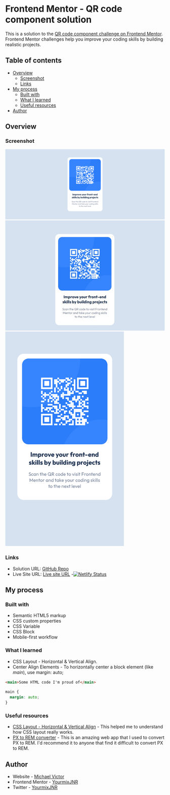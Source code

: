 # Frontend Mentor - QR code component solution

This is a solution to the [QR code component challenge on Frontend Mentor](https://www.frontendmentor.io/challenges/qr-code-component-iux_sIO_H). Frontend Mentor challenges help you improve your coding skills by building realistic projects. 

## Table of contents

- [Overview](#overview)
  - [Screenshot](#screenshot)
  - [Links](#links)
- [My process](#my-process)
  - [Built with](#built-with)
  - [What I learned](#what-i-learned)
  - [Useful resources](#useful-resources)
- [Author](#author)

## Overview

### Screenshot

![](screenshot/Screenshot_1.png)
![](screenshot/Screenshot_2.jpg)
![](screenshot/Screenshot_3.png)

### Links

- Solution URL: [GitHub Repo](https://github.com/YourmixJNR/URL-shortener.git)
- Live Site URL: [Live site URL](https://yourmixjnr-qr-code-component.netlify.app/) -[![Netlify Status](https://api.netlify.com/api/v1/badges/5fc3ab66-5284-42be-9308-667a67cec300/deploy-status)](https://app.netlify.com/sites/visionary-panda-a0c679/deploys)

## My process

### Built with

- Semantic HTML5 markup
- CSS custom properties
- CSS Variable
- CSS Block
- Mobile-first workflow

### What I learned

- CSS Layout - Horizontal & Vertical Align.
- Center Align Elements - To horizontally center a block element (like *main*), use margin: auto;

```html
<main>Some HTML code I'm proud of</main>
```
```css
main {
  margin: auto;
}
```

### Useful resources

- [CSS Layout - Horizontal & Vertical Align](https://www.w3schools.com/css/css_align.asp) - This helped me to understand how CSS layout really works.
- [PX to REM converter](https://nekocalc.com/px-to-rem-converter) - This is an amazing web app that I used to convert PX to REM. I'd recommend it to anyone that find it difficult to convert PX to REM.

## Author

- Website - [Michael Victor](https://www.webtor.xyz)
- Frontend Mentor - [YourmixJNR](https://www.frontendmentor.io/profile/YourmixJNR)
- Twitter - [YourmixJNR](https://twitter.com/YourmixJNR)
